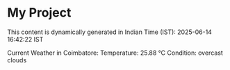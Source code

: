 # My Project

This content is dynamically generated in Indian Time (IST): 2025-06-14 16:42:22 IST


Current Weather in Coimbatore:
Temperature: 25.88 °C
Condition: overcast clouds
